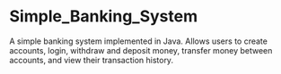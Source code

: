 # Simple_Banking_System
A simple banking system implemented in Java. Allows users to create accounts, login, withdraw and deposit money, transfer money between accounts, and view their transaction history.
